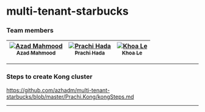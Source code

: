 # multi-tenant-starbucks

### Team members
   | [![Azad Mahmood](https://avatars0.githubusercontent.com/u/21575661?v=3&s=400)<br /><sub>Azad Mahmood</sub>](https://github.com/azhadm)<br /> | [![Prachi Hada](https://avatars2.githubusercontent.com/u/21698550?v=3&s=400)<br /><sub>Prachi Hada</sub>](https://github.com/PrachiHada)<br /> | [![Khoa Le](https://avatars2.githubusercontent.com/u/21697893?v=3&s=400)<br /><sub>Khoa Le</sub>](https://github.com/khoale88)<br />|
| :---: | :---: | :---: |
   
***

### Steps to create Kong cluster
   
   https://github.com/azhadm/multi-tenant-starbucks/blob/master/Prachi.Kong/kongSteps.md
***
